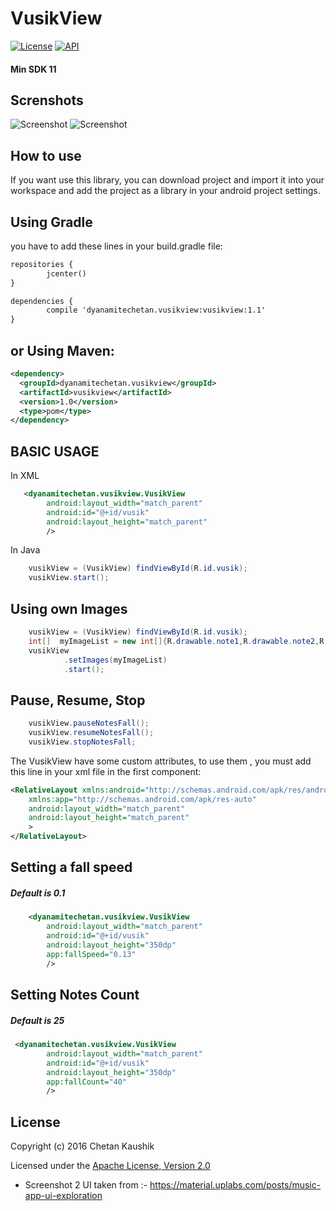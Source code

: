 # VusikView

[![License](https://img.shields.io/badge/License-Apache%202-blue.svg)](http://www.apache.org/licenses/LICENSE-2.0.html)
[![API](https://img.shields.io/badge/API-11%2B-brightred.svg)](https://github.com/dynamitechetan/FogView_Library)
#### Min SDK 11
## Screnshots

![Screenshot](screenshot/screen1.gif)                      ![Screenshot](screenshot/screen2.gif)


## How to use

If you want use this library, you can download project and import it into your workspace and add the project as a library in your android project settings.

## Using Gradle
you have to add these lines in your build.gradle file:
```xml
repositories {
        jcenter()
}

dependencies {
        compile 'dyanamitechetan.vusikview:vusikview:1.1'
}
```

## or Using Maven:
```xml
<dependency>
  <groupId>dyanamitechetan.vusikview</groupId>
  <artifactId>vusikview</artifactId>
  <version>1.0</version>
  <type>pom</type>
</dependency>
```


## BASIC USAGE
In XML
```xml
   <dyanamitechetan.vusikview.VusikView
        android:layout_width="match_parent"
        android:id="@+id/vusik"
        android:layout_height="match_parent"
        />
```
In Java    
```java
    vusikView = (VusikView) findViewById(R.id.vusik);
    vusikView.start();
```
## Using own Images 
```java
    vusikView = (VusikView) findViewById(R.id.vusik);
    int[]  myImageList = new int[]{R.drawable.note1,R.drawable.note2,R.drawable.note4};
    vusikView
            .setImages(myImageList)
            .start();
```
## Pause, Resume, Stop
```java
    vusikView.pauseNotesFall();
    vusikView.resumeNotesFall();
    vusikView.stopNotesFall;
```
The VusikView have some custom attributes, to use them , you must add this line in your xml file in the first component:
```xml
<RelativeLayout xmlns:android="http://schemas.android.com/apk/res/android"
    xmlns:app="http://schemas.android.com/apk/res-auto"
    android:layout_width="match_parent"
    android:layout_height="match_parent"
    >
</RelativeLayout>
```

## Setting a fall speed
##### Default is 0.1
```xml
    <dyanamitechetan.vusikview.VusikView
        android:layout_width="match_parent"
        android:id="@+id/vusik"
        android:layout_height="350dp"
        app:fallSpeed="0.13"
        />
```
## Setting Notes Count 
##### Default is 25
```xml
 <dyanamitechetan.vusikview.VusikView
        android:layout_width="match_parent"
        android:id="@+id/vusik"
        android:layout_height="350dp"
        app:fallCount="40"
        />
```


## License
Copyright (c) 2016 Chetan Kaushik

Licensed under the [Apache License, Version 2.0](http://www.apache.org/licenses/LICENSE-2.0.html)

* Screenshot 2 UI taken from :-  https://material.uplabs.com/posts/music-app-ui-exploration
